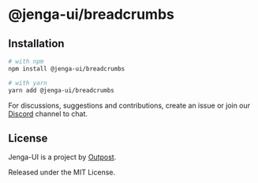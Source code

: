 # @jenga-ui/breadcrumbs

## Installation

```sh
# with npm
npm install @jenga-ui/breadcrumbs

# with yarn
yarn add @jenga-ui/breadcrumbs
```

For discussions, suggestions and contributions, create an issue or join our [Discord](https://discord.gg/sHnHPnAPZj) channel to chat.

## License

Jenga-UI is a project by [Outpost](https://outpost.run).

Released under the MIT License.
